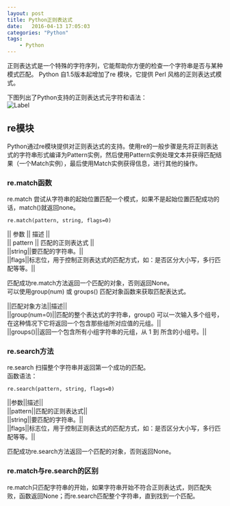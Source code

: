 ```yaml
---
layout: post
title: Python正则表达式
date:   2016-04-13 17:05:03
categories: "Python"
tags: 
    - Python
---
```


正则表达式是一个特殊的字符序列，它能帮助你方便的检查一个字符串是否与某种模式匹配。
Python 自1.5版本起增加了re 模块，它提供 Perl 风格的正则表达式模式。

下图列出了Python支持的正则表达式元字符和语法：    
![Label](http://ww3.sinaimg.cn/mw690/6c02e057jw1f2v67sn7w9j20m71brnj0.jpg)     

## re模块

Python通过re模块提供对正则表达式的支持。使用re的一般步骤是先将正则表达式的字符串形式编译为Pattern实例，然后使用Pattern实例处理文本并获得匹配结果（一个Match实例），最后使用Match实例获得信息，进行其他的操作。   

### re.match函数

re.match 尝试从字符串的起始位置匹配一个模式，如果不是起始位置匹配成功的话，match()就返回none。   

	re.match(pattern, string, flags=0)


|| 参数 || 描述 ||   
|| pattern || 匹配的正则表达式 ||   
||string||要匹配的字符串。||   
||flags||标志位，用于控制正则表达式的匹配方式，如：是否区分大小写，多行匹配等等。||   

匹配成功re.match方法返回一个匹配的对象，否则返回None。   
可以使用group(num) 或 groups() 匹配对象函数来获取匹配表达式。   

||匹配对象方法||描述||   
||group(num=0)||匹配的整个表达式的字符串，group() 可以一次输入多个组号，在这种情况下它将返回一个包含那些组所对应值的元组。||   
||groups()||返回一个包含所有小组字符串的元组，从 1 到 所含的小组号。||   

### re.search方法

re.search 扫描整个字符串并返回第一个成功的匹配。   
函数语法：   

	re.search(pattern, string, flags=0)

||参数||描述||   
||pattern||匹配的正则表达式||   
||string||要匹配的字符串。||   
||flags||标志位，用于控制正则表达式的匹配方式，如：是否区分大小写，多行匹配等等。||   

匹配成功re.search方法返回一个匹配的对象，否则返回None。   

### re.match与re.search的区别

re.match只匹配字符串的开始，如果字符串开始不符合正则表达式，则匹配失败，函数返回None；而re.search匹配整个字符串，直到找到一个匹配。
